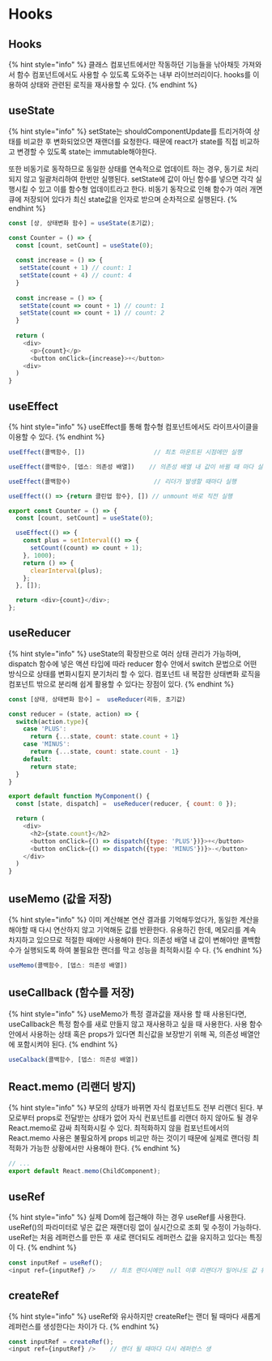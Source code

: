 # Hooks

## Hooks

{% hint style="info" %}
클래스 컴포넌트에서만 작동하던 기능들을 낚아채듯 가져와서 함수 컴포넌트에서도 사용할 수 있도록 도와주는 내부 라이브러리이다. hooks를 이용하여 상태와 관련된 로직을 재사용할 수 있다.
{% endhint %}

## useState

{% hint style="info" %}
setState는 shouldComponentUpdate를 트리거하여 상태를 비교한 후 변화되었으면 재랜더를 요청한다. 때문에 react가 state를 직접 비교하고 변경할 수 있도록 state는 immutable해야한다.

또한 비동기로 동작하므로 동일한 상태를 연속적으로 업데이트 하는 경우, 동기로 처리되지 않고 일괄처리하여 한번만 실행된다. setState에 값이 아닌 함수를 넣으면 각각 실행시킬 수 있고 이를 함수형 업데이트라고 한다. 비동기 동작으로 인해 함수가 여러 개면 큐에 저장되어 있다가 최신 state값을 인자로 받으며 순차적으로 실행된다.
{% endhint %}

```javascript
const [상, 상태변화 함수] = useState(초기값);
```

```javascript
const Counter = () => {
  const [count, setCount] = useState(0);
  
  const increase = () => {
   setState(count + 1) // count: 1
   setState(count + 4) // count: 4
  }
  
  const increase = () => {
   setState(count => count + 1) // count: 1
   setState(count => count + 1) // count: 2
  }
  
  return (
    <div>
      <p>{count}</p>
      <button onClick={increase}>+</button>
    <div>
  )
}
```

## useEffect

{% hint style="info" %}
useEffect를 통해 함수형 컴포넌트에서도 라이프사이클을 이용할 수 있다.&#x20;
{% endhint %}

```javascript
useEffect(콜백함수, [])                   // 최초 마운트된 시점에만 실행
```

```javascript
useEffect(콜백함수, [뎁스: 의존성 배열])    // 의존성 배열 내 값이 바뀔 때 마다 실행
```

```javascript
useEffect(콜백함수)                       // 리더가 발생할 때마다 실행
```

```javascript
useEffect(() => {return 클린업 함수}, []) // unmount 바로 직전 실행
```

```javascript
export const Counter = () => {
  const [count, setCount] = useState(0);

  useEffect(() => {
    const plus = setInterval(() => {
      setCount((count) => count + 1);
    }, 1000);
    return () => {
      clearInterval(plus);
    };
  }, []);

  return <div>{count}</div>;
};
```

## useReducer

{% hint style="info" %}
useState의 확장판으로 여러 상태 관리가 가능하며, dispatch 함수에 넣은 액션 타입에 따라 reducer 함수 안에서 switch 문법으로 어떤 방식으로 상태를 변화시킬지 분기처리 할 수 있다. 컴포넌트 내 복잡한 상태변화 로직을 컴포넌트 밖으로 분리해 쉽게 활용할 수 있다는 장점이 있다.
{% endhint %}

```javascript
const [상태, 상태변화 함수] =  useReducer(리듀, 초기값)
```

```javascript
const reducer = (state, action) => {
  switch(action.type){
    case 'PLUS': 
      return {...state, count: state.count + 1}
    case 'MINUS': 
      return {...state, count: state.count - 1}
    default:
      return state;
  }
}

export default function MyComponent() {
  const [state, dispatch] =  useReducer(reducer, { count: 0 });

  return (
    <div>
      <h2>{state.count}</h2>
      <button onClick={() => dispatch({type: 'PLUS'})}>+</button>
      <button onClick={() => dispatch({type: 'MINUS'})}>-</button>
    </div>
  )
} 
```

## useMemo (값을 저장)

{% hint style="info" %}
이미 계산해본 연산 결과를 기억해두었다가, 동일한 계산을 해야할 때 다시 연산하지 않고 기억해둔 값를 반환한다.  유용하긴 한데, 메모리를 계속 차지하고 있으므로 적절한 때에만 사용해야 한다. 의존성 배열 내 값이 변해야만 콜백함수가 실행되도록 하여 불필요한 랜더를 막고 성능을 최적화시킬 수 다.
{% endhint %}

```javascript
useMemo(콜백함수, [뎁스: 의존성 배열])
```

## useCallback (함수를 저장)

{% hint style="info" %}
useMemo가 특정 결과값을 재사용 할 때 사용된다면, useCallback은 특정 함수를 새로 만들지 않고 재사용하고 싶을 때 사용한다. 사용 함수 안에서 사용하는 상태 혹은 props가 있다면 최신값을 보장받기 위해 꼭, 의존성 배열안에 포함시켜야 된다.
{% endhint %}

```javascript
useCalback(콜백함수, [뎁스: 의존성 배열])
```

## React.memo (리랜더 방지)

{% hint style="info" %}
부모의 상태가 바뀌면 자식 컴포넌트도 전부 리랜더 된다. 부모로부터 props로 전달받는 상태가 없어 자식 컨포넌트를 리랜더 하지 않아도 될 경우 React.memo로 감싸 최적화시킬 수 있다. 최적화하지 않을 컴포넌트에서의 React.memo 사용은 불필요하게 props 비교만 하는 것이기 때문에 실제로 랜더링 최적화가 가능한 상황에서만 사용해야 한다.
{% endhint %}

```javascript
// ...
export default React.memo(ChildComponent);
```

## useRef

{% hint style="info" %}
실제 Dom에 접근해야 하는 경우 useRef를 사용한다. useRef()의 파라미터로 넣은 값은 재랜더링 없이 실시간으로 조회 및 수정이 가능하다.  useRef는 처음 레퍼런스를 만든 후 새로 랜더되도 레퍼런스 값을 유지하고 있다는 특징이 다.
{% endhint %}

```javascript
const inputRef = useRef();
<input ref={inputRef} />    // 최초 랜더시에만 null 이후 리랜더가 일어나도 값 유
```

## createRef

{% hint style="info" %}
useRef와 유사하지만 createRef는 랜더 될 때마다 새롭게 레퍼런스를 생성한다는 차이가 다.
{% endhint %}

```javascript
const inputRef = createRef();
<input ref={inputRef} />    // 랜더 될 때마다 다시 레퍼런스 생
```
